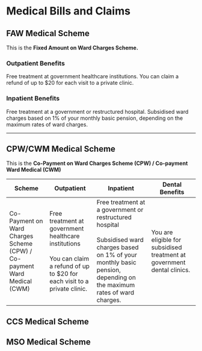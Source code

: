 # Medical Bills and Claims
## FAW Medical Scheme
This is the **Fixed Amount on Ward Charges Scheme.**

### Outpatient Benefits
Free treatment at government healthcare institutions. 
You can claim a refund of up to $20 for each visit to a private clinic.

### Inpatient Benefits
Free treatment at a government or restructured hospital.
Subsidised ward charges based on 1% of your monthly basic pension, depending on the maximum rates of ward charges.

-----

## CPW/CWM Medical Scheme
This is the **Co-Payment on Ward Charges Scheme (CPW) / Co-payment Ward Medical (CWM)**

| Scheme |Outpatient | Inpatient | Dental Benefits |
| -------- | -------- | -------- | -------- |
| Co-Payment on Ward Charges Scheme (CPW) / Co-payment Ward Medical (CWM) | Free treatment at government healthcare institutions <br><br> You can claim a refund of up to $20 for each visit to a private clinic. | Free treatment at a government or restructured hospital<br><br> Subsidised ward charges based on 1% of your monthly basic pension, depending on the maximum rates of ward charges. | You are eligible for subsidised treatment at government dental clinics. |

## CCS Medical Scheme

## MSO Medical Scheme
